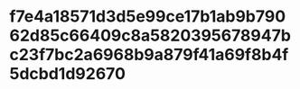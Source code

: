 # f7e4a18571d3d5e99ce17b1ab9b79062d85c66409c8a5820395678947bc23f7bc2a6968b9a879f41a69f8b4f5dcbd1d92670